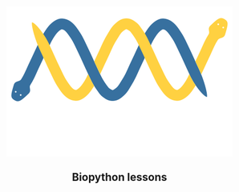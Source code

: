 <p align="center">
  <img src="./imgs/biopython_logo_white.png" alt="Biopython logo" align="center">
</p>

<h2 align="center">Biopython lessons</h2>
